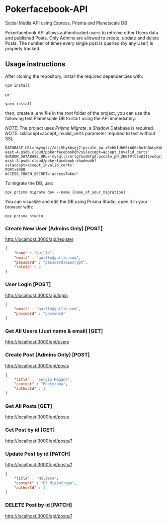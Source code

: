 # Pokerfacebook-API
Social Media API using Express, Prisma and Planetscale DB

Pokerfacebook API allows authenticated users to retreive other Users data and published Posts. Only Admins are allowed to create, update and delete Posts. 
The number of times every single post is queried (by any User) is properly tracked.


## Usage instructions

After cloning the repository, install the required dependencies with: 

```console
npm install
```
or 

```console
yarn install
```

then, create a .env file in the root folder of the project, you can use the following test Planetscale DB to start using the API immediately:

*NOTE*: The project uses *Prisma Migrate*, a Shadow Database is required.
<br/>
*NOTE*: sslaccept=accept_invalid_certs parameter required to test without SSL.

```env
DATABASE_URL='mysql://dsj5hykbsqj7:pscale_pw_xEvhkfUb65inQ6s6u1hQoLpK4ACVXn3ulWlPn68T9EA@602226y6l5ii.us-east-4.psdb.cloud/pokerfacebookdb?sslaccept=accept_invalid_certs'
SHADOW_DATABASE_URL='mysql://nrlg7usdmfg2:pscale_pw_2NBfVtC7wOI11vwbqrJcYhyKeiwk8b6lVKB7YOOPBgI@x3te3iypw2mo.us-east-3.psdb.cloud/pokerfacebook-shadowdb?sslaccept=accept_invalid_certs'
PORT=3000
ACCESS_TOKEN_SECRET='accessToken'
```

To migrate the DB, use: 

```console
npx prisma migrate dev --name [name_of_your_migration]  
```

You can visualize and edit the DB using Prisma Studio, open it in your browser with:
```console
npx prisma studio
```

### Create New User (Admins Only)  [POST]
[http://localhost:3000/api/register](http://localhost:3000/api/register)
```json
{
	"name" : "Guillo",
	"email" : "guillo@guillo.com",
	"password" : "passwordToEncrypt",
	"roleId" : 2
}
```

### User Login  [POST] 
[http://localhost:3000/api/login](http://localhost:3000/api/login)
```json
{
	"email" : "guillo@guillo.com",
	"password" : "password"
}
```

### Get All Users (Just name & email)  [GET]
[http://localhost:3000/api/users](http://localhost:3000/api/users)


### Create Post (Admins Only)  [POST]
[http://localhost:3000/api/posts](http://localhost:3000/api/posts)
```json
{
	"title" : "Sergio Magaña",
	"content" : "Moctezuma",
	"authorId" : 1
}
```

### Get All Posts  [GET]
[http://localhost:3000/api/posts](http://localhost:3000/api/posts)

### Get Post by id  [GET]
[http://localhost:3000/api/posts/1](http://localhost:3000/api/posts/1)

### Update Post by id  [PATCH]
[http://localhost:3000/api/posts/1](http://localhost:3000/api/posts/1)

```json
{
	"title" : "Moliere",
	"content" : "El Misántropo",
	"authorId" : 1
}
```


### DELETE Post by id  [PATCH]
[http://localhost:3000/api/posts/1](http://localhost:3000/api/posts/1)
